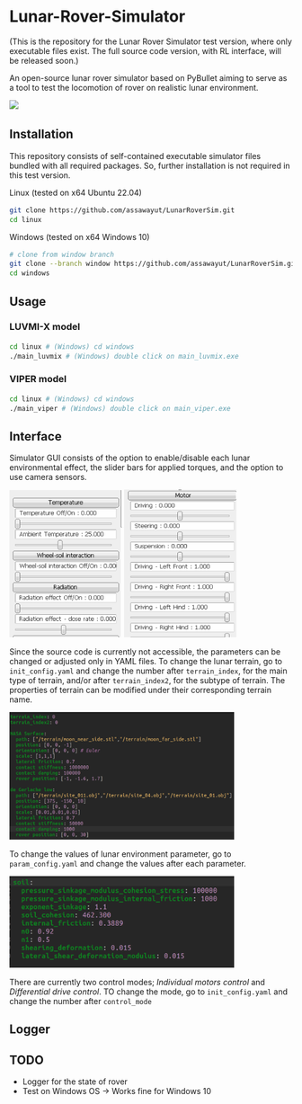 # Lunar-Rover-Simulator
(This is the repository for the Lunar Rover Simulator test version, where only executable files exist. The full source code version, with RL interface, will be released soon.)

An open-source lunar rover simulator based on PyBullet aiming to serve as a tool to test the locomotion of rover on realistic lunar environment.  

<img src='figure/sim_interface.gif' width=800>

## Installation
This repository consists of self-contained executable simulator files bundled with all required packages. So, further installation is not required in this test version.

Linux (tested on x64 Ubuntu 22.04)
```sh
git clone https://github.com/assawayut/LunarRoverSim.git
cd linux
```

Windows (tested on x64 Windows 10)
```sh
# clone from window branch
git clone --branch window https://github.com/assawayut/LunarRoverSim.git
cd windows
```

## Usage
### LUVMI-X model
```sh
cd linux # (Windows) cd windows
./main_luvmix # (Windows) double click on main_luvmix.exe
```

### VIPER model
```sh
cd linux # (Windows) cd windows
./main_viper # (Windows) double click on main_viper.exe
```

## Interface
Simulator GUI consists of the option to enable/disable each lunar environmental effect, the slider bars for applied torques, and the option to use camera sensors.

<img src="figure/env_gui.png" width=200> <img src="figure/motor_gui.png" width=200 height=263>


Since the source code is currently not accessible, the parameters can be changed or adjusted only in YAML files.
To change the lunar terrain, go to `init_config.yaml` and change the number after `terrain_index`, for the main type of terrain, and/or after `terrain_index2`, for the subtype of terrain. The properties of terrain can be modified under their corresponding terrain name.

<img src="figure/init_config.png" width=400>

To change the values of lunar environment parameter, go to `param_config.yaml` and change the values after each parameter.

<img src="figure/param_config.png" width=400>

There are currently two control modes; *Individual motors control* and *Differential drive control*. TO change the mode, go to `init_config.yaml` and change the number after `control_mode`

## Logger


## TODO
- Logger for the state of rover
- Test on Windows OS -> Works fine for Windows 10


